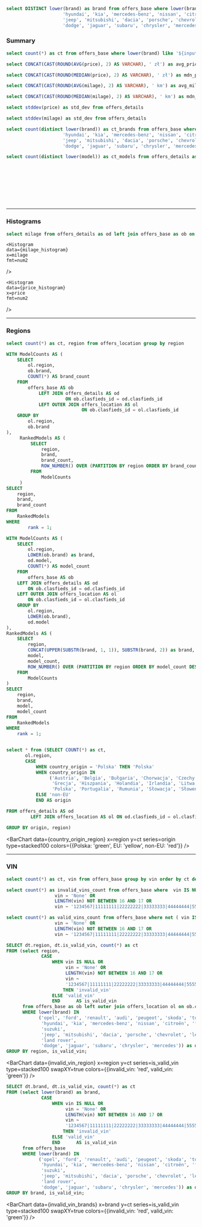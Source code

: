 ```sql brand_list
select DISTINCT lower(brand) as brand from offers_base where lower(brand) in ('opel', 'ford', 'renault', 'audi', 'peugeot', 'skoda', 'toyota', 'volkswagen', 'bmw', 'volvo',
                     'hyundai', 'kia', 'mercedes-benz', 'nissan', 'citroën', 'fiat', 'seat', 'mazda', 'honda', 'suzuki',
                     'jeep', 'mitsubishi', 'dacia', 'porsche', 'chevrolet', 'lexus', 'alfa romeo', 'mini', 'land rover',
                     'dodge', 'jaguar', 'subaru', 'chrysler', 'mercedes')
```

### Summary
```sql total_offers
select count(*) as ct from offers_base where lower(brand) like '${inputs.brand.value}'
```
```sql avg_price
select CONCAT(CAST(ROUND(AVG(price), 2) AS VARCHAR), ' zł') as avg_price from offers_details as od left join offers_base as ob on od.clasfieds_id = ob.clasfieds_id where brand like '${inputs.brand.value}'
```
```sql median_price
select CONCAT(CAST(ROUND(MEDIAN(price), 2) AS VARCHAR), ' zł') as mdn_price from offers_details as od left join offers_base as ob on od.clasfieds_id = ob.clasfieds_id where brand like '${inputs.brand.value}'
```
```sql avg_milage
select CONCAT(CAST(ROUND(AVG(milage), 2) AS VARCHAR), ' km') as avg_milage from offers_details as od left join offers_base as ob on od.clasfieds_id = ob.clasfieds_id where brand like '${inputs.brand.value}'
```
```sql median_milage
select CONCAT(CAST(ROUND(MEDIAN(milage), 2) AS VARCHAR), ' km') as mdn_milage from offers_details as od left join offers_base as ob on od.clasfieds_id = ob.clasfieds_id where brand like '${inputs.brand.value}'
```
```sql std_dev_price
select stddev(price) as std_dev from offers_details
```
```sql std_dev_milage
select stddev(milage) as std_dev from offers_details
```
```sql count_brands
select count(distinct lower(brand)) as ct_brands from offers_base where lower(brand) IN ('opel', 'ford', 'renault', 'audi', 'peugeot', 'skoda', 'toyota', 'volkswagen', 'bmw', 'volvo',
                     'hyundai', 'kia', 'mercedes-benz', 'nissan', 'citroën', 'fiat', 'seat', 'mazda', 'honda', 'suzuki',
                     'jeep', 'mitsubishi', 'dacia', 'porsche', 'chevrolet', 'lexus', 'alfa romeo', 'mini', 'land rover',
                     'dodge', 'jaguar', 'subaru', 'chrysler', 'mercedes')
```
```sql count_models
select count(distinct lower(model)) as ct_models from offers_details as od left join offers_base as ob on od.clasfieds_id = ob.clasfieds_id  where brand like '${inputs.brand.value}'
```

<Dropdown data={brand_list} name="brand" value="brand">
    <DropdownOption value="%" valueLabel="Brands"/>
</Dropdown>
<br>
<BigValue 
  data={total_offers} 
  value=ct
  title="Ilość zebranych ogłoszeń"
/>
<br>
<BigValue 
  data={avg_price} 
  value=avg_price
  title="Przeciętna (średnia arytmetyczna) cena oferty"
/>
<BigValue 
  data={median_price} 
  value=mdn_price
  title="Przeciętna (mediana) cena oferty"
/>
<br>
<BigValue 
  data={avg_milage} 
  value=avg_milage
  title="Przeciętny (średnia arytmentyczna) przebieg"
/>
<BigValue 
  data={median_milage} 
  value=mdn_milage
  title="Przeciętny (mediana) przebieg"
/>
<br>
<BigValue 
  data={std_dev_milage} 
  value=std_dev
  title="Odchylenie standardowe dla przebiegu"
/>
<BigValue 
  data={std_dev_price} 
  value=std_dev
  title="Odchylenie standardowe dla ceny"
/>
<br>
<BigValue 
  data={count_brands} 
  value=ct_brands
  title="Ilość producentów"
/>
<br>
<BigValue 
  data={count_models} 
  value=ct_models
  title="Ilosć modeli"
/>

---
### Histograms
```sql milage_histogram
select milage from offers_details as od left join offers_base as ob on od.clasfieds_id = ob.clasfieds_id where milage < 500000 and milage is not null and brand like '${inputs.brand.value}'

```

    <Histogram
    data={milage_histogram} 
    x=milage 
    fmt=num2
/>
<Notation x=154751 text="średnia" />
<Notation x=155000 text="Mediana" />



    <Histogram
    data={price_histogram} 
    x=price 
    fmt=num2
/>
<Notation x=74151 text="średnia" />
<Notation x=39700 text="Mediana" />

---
### Regions

```sql count_by_region
select count(*) as ct, region from offers_location group by region
```
```sql brand_popular_in_region
WITH ModelCounts AS (
    SELECT
        ol.region,
        ob.brand,
        COUNT(*) AS brand_count
    FROM
        offers_base AS ob
            LEFT JOIN offers_details AS od
                      ON ob.clasfieds_id = od.clasfieds_id
            LEFT OUTER JOIN offers_location AS ol
                            ON ob.clasfieds_id = ol.clasfieds_id
    GROUP BY
        ol.region,
        ob.brand
),
     RankedModels AS (
         SELECT
             region,
             brand,
             brand_count,
             ROW_NUMBER() OVER (PARTITION BY region ORDER BY brand_count DESC) AS rank
         FROM
             ModelCounts
     )
SELECT
    region,
    brand,
    brand_count
FROM
    RankedModels
WHERE
        rank = 1;
```
```sql model_popular_in_region
WITH ModelCounts AS (
    SELECT
        ol.region,
        LOWER(ob.brand) as brand,
        od.model,
        COUNT(*) AS model_count
    FROM
        offers_base AS ob
    LEFT JOIN offers_details AS od
        ON ob.clasfieds_id = od.clasfieds_id
    LEFT OUTER JOIN offers_location AS ol
        ON ob.clasfieds_id = ol.clasfieds_id
    GROUP BY
        ol.region,
        LOWER(ob.brand),
        od.model
),
RankedModels AS (
    SELECT
        region,
        CONCAT(UPPER(SUBSTR(brand, 1, 1)), SUBSTR(brand, 2)) as brand,
        model,
        model_count,
        ROW_NUMBER() OVER (PARTITION BY region ORDER BY model_count DESC) AS rank
    FROM
        ModelCounts
)
SELECT
    region,
    brand,
    model,
    model_count
FROM
    RankedModels
WHERE
    rank = 1;
```
<BarChart 
    data={count_by_region}
    x=region 
    y=ct 
/>
<DataTable data={brand_popular_in_region}/>
<DataTable data={model_popular_in_region}/>

```sql country_origin_region

select * from (SELECT COUNT(*) as ct,
       ol.region,
       CASE
           WHEN country_origin = 'Polska' THEN 'Polska'
           WHEN country_origin IN
                ('Austria', 'Belgia', 'Bułgaria', 'Chorwacja', 'Czechy', 'Dania', 'Estonia', 'Finlandia', 'Francja',
                 'Grecja', 'Hiszpania', 'Holandia', 'Irlandia', 'Litwa', 'Luksemburg', 'Łotwa', 'Malta', 'Niemcy',
                 'Polska', 'Portugalia', 'Rumunia', 'Słowacja', 'Słowenia', 'Szwecja', 'Węgry', 'Włochy') THEN 'EU'
           ELSE 'non-EU'
           END AS origin

FROM offers_details AS od
         LEFT JOIN offers_location AS ol ON od.clasfieds_id = ol.clasfieds_id

GROUP BY origin, region)
```
<BarChart 
    data={country_origin_region} 
    x=region 
    y=ct 
    series=origin
    type=stacked100
    colors={{Polska: 'green', EU: 'yellow', non-EU: 'red'}}
/>

---
### VIN

```sql vin_analysis
select count(*) as ct, vin from offers_base group by vin order by ct desc
```
<DataTable data={vin_analysis}/>


```sql invalid_vins
select count(*) as invalid_vins_count from offers_base where  vin IS NULL OR
                  vin = 'None' OR
                  LENGTH(vin) NOT BETWEEN 16 AND 17 OR
                  vin ~ '1234567|11111111|22222222|33333333|44444444|55555555|66666666|77777777|88888888|99999999|00000000|zapytaj|wysylam|kontakt|zadzwon|nrvin|astaz|error|xxxxx|vvvvv|zzzzz|yyyyy|wwwww'
```
```sql valid_vins
select count(*) as valid_vins_count from offers_base where not ( vin IS NULL OR
                  vin = 'None' OR
                  LENGTH(vin) NOT BETWEEN 16 AND 17 OR
                  vin ~ '1234567|11111111|22222222|33333333|44444444|55555555|66666666|77777777|88888888|99999999|00000000|zapytaj|wysylam|kontakt|zadzwon|nrvin|astaz|error|xxxxx|vvvvv|zzzzz|yyyyy|wwwww')
```
<BigValue 
  data={invalid_vins} 
  value=invalid_vins_count
  title="Ilość ogłoszeń zawierajacych niepoprawne numery vin"
/>
<BigValue 
  data={valid_vins} 
  value=valid_vins_count
  title="Ilość ogłoszeń zawierajacych poprawne numery vin"
/>

```sql invalid_vin_region
SELECT dt.region, dt.is_valid_vin, count(*) as ct
FROM (select region,
             CASE
                 WHEN vin IS NULL OR
                      vin = 'None' OR
                      LENGTH(vin) NOT BETWEEN 16 AND 17 OR
                      vin ~
                      '1234567|11111111|22222222|33333333|44444444|55555555|66666666|77777777|88888888|99999999|00000000|zapytaj|wysylam|kontakt|zadzwon|nrvin|astaz|error|xxxxx|vvvvv|zzzzz|yyyyy|wwwww'
                     THEN 'invalid_vin'
                 ELSE 'valid_vin'
                 END      AS is_valid_vin
      from offers_base as ob left outer join offers_location ol on ob.clasfieds_id = ol.clasfieds_id
      WHERE lower(brand) IN
            ('opel', 'ford', 'renault', 'audi', 'peugeot', 'skoda', 'toyota', 'volkswagen', 'bmw', 'volvo',
             'hyundai', 'kia', 'mercedes-benz', 'nissan', 'citroën', 'fiat', 'seat', 'mazda', 'honda',
             'suzuki',
             'jeep', 'mitsubishi', 'dacia', 'porsche', 'chevrolet', 'lexus', 'alfa romeo', 'mini',
             'land rover',
             'dodge', 'jaguar', 'subaru', 'chrysler', 'mercedes')) as dt
GROUP BY region, is_valid_vin;
```

<BarChart 
    data={invalid_vin_region} 
    x=region 
    y=ct 
    series=is_valid_vin
    type=stacked100
    swapXY=true
    colors={{invalid_vin: 'red', valid_vin: 'green'}}
/>



```sql invalid_vin_brands
SELECT dt.brand, dt.is_valid_vin, count(*) as ct
FROM (select lower(brand) as brand,
             CASE
                 WHEN vin IS NULL OR
                      vin = 'None' OR
                      LENGTH(vin) NOT BETWEEN 16 AND 17 OR
                      vin ~
                      '1234567|11111111|22222222|33333333|44444444|55555555|66666666|77777777|88888888|99999999|00000000|zapytaj|wysylam|kontakt|zadzwon|nrvin|astaz|error|xxxxx|vvvvv|zzzzz|yyyyy|wwwww'
                     THEN 'invalid_vin'
                 ELSE 'valid_vin'
                 END      AS is_valid_vin
      from offers_base
      WHERE lower(brand) IN
            ('opel', 'ford', 'renault', 'audi', 'peugeot', 'skoda', 'toyota', 'volkswagen', 'bmw', 'volvo',
             'hyundai', 'kia', 'mercedes-benz', 'nissan', 'citroën', 'fiat', 'seat', 'mazda', 'honda',
             'suzuki',
             'jeep', 'mitsubishi', 'dacia', 'porsche', 'chevrolet', 'lexus', 'alfa romeo', 'mini',
             'land rover',
             'dodge', 'jaguar', 'subaru', 'chrysler', 'mercedes')) as dt
GROUP BY brand, is_valid_vin;
```

<BarChart 
    data={invalid_vin_brands} 
    x=brand 
    y=ct 
    series=is_valid_vin
    type=stacked100
    swapXY=true
    colors={{invalid_vin: 'red', valid_vin: 'green'}}
/>
 
